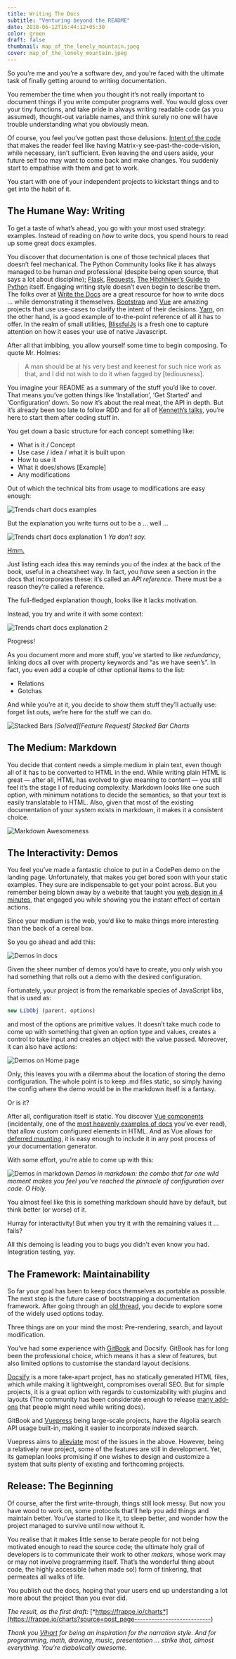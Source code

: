 ```yaml
---
title: Writing The Docs
subtitle: "Venturing beyond the README"
date: 2018-06-12T16:44:12+05:30
color: green
draft: false
thumbnail: map_of_the_lonely_mountain.jpeg
cover: map_of_the_lonely_mountain.jpeg
---
```

So you’re me and you’re a software dev, and you’re faced with the ultimate task of finally getting around to writing documentation.
<!--more-->

You remember the time when you thought it’s not really important to document things if you write computer programs well. You would gloss over your tiny functions, and take pride in always writing readable code (as you assumed), thought-out variable names, and think surely no one will have trouble understanding what you obviously mean.


Of course, you feel you’ve gotten past those delusions. [Intent of the code](https://signalvnoise.com/posts/3250-clarity-over-brevity-in-variable-and-method-names?source=post_page---------------------------)  that makes the reader feel like having Matrix-y  see-past-the-code-vision, while necessary, isn’t sufficient. Even  leaving the end users aside, your future self too may want to come back  and make changes. You suddenly start to empathise with them and get to  work.

You start with one of your independent projects to kickstart things and to get into the habit of it.



## The Humane Way: Writing

To get a taste of what’s ahead, you go with your most used strategy: examples. Instead of reading on *how* to write docs, you spend hours to read up some great docs examples.

You  discover that documentation is one of those technical places that  doesn’t feel mechanical. The Python Community looks like it has always  managed to be human *and* professional (despite being open source, that says a lot about discipline); [Flask](http://flask.pocoo.org/?source=post_page---------------------------), [Requests](http://docs.python-requests.org/en/master/?source=post_page---------------------------), [The Hitchhiker’s Guide to Python](http://docs.python-guide.org/en/latest?source=post_page---------------------------) itself. Engaging writing style doesn’t even begin to describe them. The folks over at [Write the Docs](http://www.writethedocs.org/guide/writing/beginners-guide-to-docs/?source=post_page---------------------------#what-to-write) are a great resource for how to write docs … while demonstrating it themselves. [Bootstrap](https://getbootstrap.com/docs/4.1/content/reboot/?source=post_page---------------------------) and [Vue](https://vuejs.org/v2/guide/?source=post_page---------------------------) are amazing projects that use use-cases to clarify the intent of their decisions. [Yarn](https://yarnpkg.com/en/docs?source=post_page---------------------------), on the other hand, is a good example of to-the-point reference of all it has to offer. In the realm of small utilities, [BlissfulJs](http://blissfuljs.com/docs.html?source=post_page---------------------------) is a fresh one to capture attention on how it eases your use of native Javascript.

After all that imbibing, you allow yourself some time to begin composing. To quote Mr. Holmes:

> A  man should be at his very best and keenest for such nice work as that,  and I did not wish to do it when fagged by [tediousness].

You  imagine your README as a summary of the stuff you’d like to cover. That  means you’ve gotten things like ‘Installation’, ‘Get Started’ and  ‘Configuration’ down. So now it’s about the real meat, the API in depth.  But it’s already been too late to follow RDD and for all of [Kenneth’s talks](https://www.kennethreitz.org/documentation-is-king/?source=post_page---------------------------), you’re here to start them after coding stuff in.

You get down a basic structure for each concept something like:

- What is it / Concept
- Use case / idea / what it is built upon
- How to use it
- What it does/shows [Example]
- Any modifications

Out of which the technical bits from usage to modifications are easy enough:

![Trends chart docs examples](trends_docs_1.png)

But the explanation you write turns out to be a … well …

![Trends chart docs explanation 1](trends_docs_2.png)
*Ya don’t say.*

[Hmm.](https://signalvnoise.com/posts/454-why-most-copywriting-on-the-web-sucks?source=post_page---------------------------)

Just listing each idea this way reminds you of the index at the back of the book, useful in a cheatsheet way. In fact, you *have* seen a section in the docs that incorporates these: it’s called an *API reference*. There must be a reason they’re called a reference.

The full-fledged explanation though, looks like it lacks motivation.

Instead, you try and write it with some context:

![Trends chart docs explanation 2](trends_docs_3.png)

Progress!

As you document more and more stuff, you’ve started to like *redundancy*,  linking docs all over with property keywords and “as we have seen’s”.  In fact, you even add a couple of other optional items to the list:

- Relations
- Gotchas

And while you’re at it, you decide to show them stuff they’ll actually use:
forget list outs, we’re here for the stuff we can do.



![Stacked Bars](stacked_bars.png)
*[Solved][Feature Request] Stacked Bar Charts*



## The Medium: Markdown

You  decide that content needs a simple medium in plain text, even though  all of it has to be converted to HTML in the end. While writing plain  HTML is great — after all, HTML has evolved to give meaning to content —  you still feel it’s the stage I of reducing complexity. Markdown looks  like one such option, with minimum notations to decide the semantics, so  that your text is easily translatable to HTML. Also, given that most of  the existing documentation of your system exists in markdown, it makes  it a consistent choice.

![Markdown Awesomeness](markdown.png)



## The Interactivity: Demos

You  feel you’ve made a fantastic choice to put in a CodePen demo on the  landing page. Unfortunately, that makes you get bored soon with your  static examples. They sure are indispensable to get your point across.  But you remember being blown away by a website that taught you [web design in 4 minutes](https://jgthms.com/web-design-in-4-minutes/?source=post_page---------------------------), that engaged you while showing you the instant effect of certain actions.

Since your medium is the web, you’d like to make things more interesting than the back of a cereal box.

So you go ahead and add this:



![Demos in docs](demo_1.gif)





Given  the sheer number of demos you’d have to create, you only wish you had  something that rolls out a demo with the desired configuration.

Fortunately, your project is from the remarkable species of JavaScript libs, that is used as:



```js
new LibObj (parent, options)
```



and most of the options are primitive values. It doesn’t take much code 
to come up with something that given an option type and values, creates a
control to take input and creates an object with the value passed. 
Moreover, it can also have actions:

![Demos on Home page](demo_2.gif)



Only,  this leaves you with a dilemma about the location of storing the demo  configuration. The whole point is to keep .md files static, so simply  having the config where the demo would be in the markdown itself is a  fantasy.

Or is it?

After all, configuration itself is static. You discover [Vue components](https://vuejs.org/v2/guide/components.html?source=post_page---------------------------) (incidentally, one of the [most heavenly examples of docs](https://vuejs.org/v2/guide/?source=post_page---------------------------) you’ve ever read), that allow custom configured elements in HTML. And as Vue allows for [deferred mounting](https://vuejs.org/v2/api/?source=post_page---------------------------#vm-mount), it is easy enough to include it in any post process of your documentation generator.

With some effort, you’re able to come up with this:

![Demos in markdown](demos_in_markdown.png)
*Demos in markdown: the combo that for one wild moment makes you feel you’ve reached the pinnacle of configuration over code. O Holy.*


You almost feel like this is something markdown should have by default, but think better (or worse) of it.

Hurray for interactivity! But when you try it with the remaining values it … fails?

All this demoing is leading you to bugs you didn’t even know you had. Integration testing, yay.



## The Framework: Maintainability

So  far your goal has been to keep docs themselves as portable as possible.  The next step is the future case of bootstrapping a documentation  framework. After going through an [old thread](https://news.ycombinator.com/item?id=11164013&source=post_page---------------------------), you decide to explore some of the widely used options today.

Three things are on your mind the most: Pre-rendering, search, and layout modification.

You’ve had some experience with [GitBook](https://docs.gitbook.com/?source=post_page---------------------------) and Docsify. GitBook  has for long been the professional choice, which means it has a slew of  features, but also limited options to customise the standard layout  decisions.

[Docsify](https://docsify.js.org/?source=post_page---------------------------#/)  is a more take-apart project, has no statically generated HTML files,  which while making it lightweight, compromises overall SEO. But for  simple projects, it is a great option with regards to customizability  with plugins and layouts (The community has been considerate enough to  release [many add-ons](https://docsify.js.org/?source=post_page---------------------------#/plugins?id=list-of-plugins) that people might need while writing docs).

GitBook and [Vuepress](https://vuepress.vuejs.org/guide/?source=post_page---------------------------#how-it-works) being large-scale projects, have the Algolia search API usage built-in, making it easier to incorporate indexed search.

Vuepress aims to [alleviate](https://vuepress.vuejs.org/guide/?source=post_page---------------------------#why-not)  most of the issues in the above. However, being a relatively new  project, some of the features are still in development. Yet, its  gameplan looks promising if one wishes to design and customize a system  that suits plenty of existing and forthcoming projects.



## Release: The Beginning

Of  course, after the first write-through, things still look messy. But now  you have wood to work on, some protocols that’ll help you add things  and maintain better. You’ve started to like it, to sleep better, and  wonder how the project managed to survive until now without it.

You  realise that it makes little sense to berate people for not being  motivated enough to read the source code; the ultimate holy grail of  developers is to communicate their work to other *makers*,  whose work may or may not involve programming itself. That’s the  wonderful thing about code, the highly accessible (when made so!) form  of tinkering, that permeates all walks of life.

You publish out the docs, hoping that your users end up understanding a lot more about the project than you ever did.





*The result, as the first draft:* [*https://frappe.io/charts*](https://frappe.io/charts?source=post_page---------------------------)

*Thank you* [*Vihart*](https://www.youtube.com/watch?v=ahXIMUkSXX0&source=post_page---------------------------)  *for being an inspiration for the narration style. And for programming,  math, drawing, music, presentation … strike that, almost everything.  You’re diabolically awesome.*



